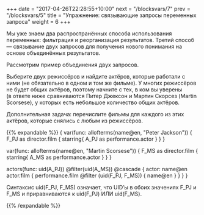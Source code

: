 +++
date =  "2017-04-26T22:28:55+10:00"
next = "/blocksvars/7"
prev = "/blocksvars/5"
title = "Упражнение: связывающие запросы переменных запроса"
weight = 6
+++

Мы уже знаем два распространённых способа использования переменных: фильтрация и реорганизация результатов. Третий способ — связывание двух запросов для получения нового понимания на основе объединённых результатов.

Рассмотрим пример объединения двух запросов.

Выберите двух режиссёров и найдите актёров, которые работали с ними (не обязательно в одном и том же фильме). У многих режиссёров не будет общих актёров, поэтому начните с тех, в ком вы уверены (в ответе ниже сравниваются Питер Джексон и Мартин Скорсез (Martin Scorsese), у которых есть небольшое количество общих актёров.

Дополнительная задача: перечислите фильмы для каждого из этих актёров, которые снялись с любым из режиссёров.

{{% expandable %}}
{
  var(func: allofterms(name@en, "Peter Jackson")) {
    F_PJ as director.film {
      starring{
        A_PJ as performance.actor
      }
    }
  }

   var(func: allofterms(name@en, "Martin Scorsese")) {
    F_MS as director.film {
      starring{
        A_MS as performance.actor
      }
    }
  }

  actors(func: uid(A_PJ)) @filter(uid(A_MS)) @cascade {
    actor: name@en
    actor.film {
      performance.film @filter (uid(F_PJ, F_MS)) {
      	name@en
      }
    }
  }
}

Синтаксис uid(F_PJ, F_MS) означает, что UID’ы в обоих значениях F_PJ и F_MS и приравниваются к uid(F_PJ) ИЛИ uid(F_MS).

{{% /expandable %}}

